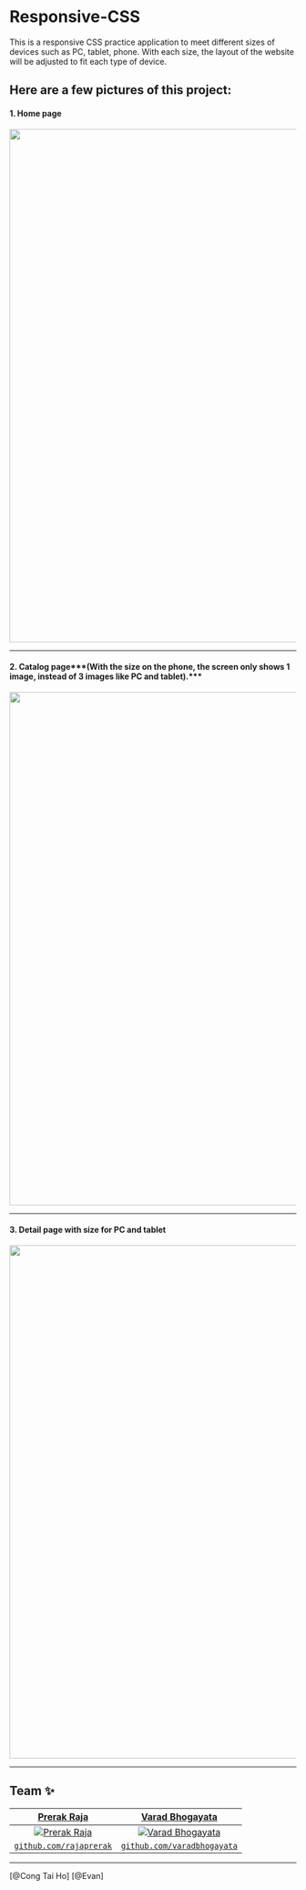 # Responsive-CSS
This is a responsive CSS practice application to meet different sizes of devices such as PC, tablet, phone. With each size, the layout of the website will be adjusted to fit each type of device.
## Here are a few pictures of this project:

#### 1. Home page 
<img src="https://github.com/congtaiho/Responsive-CSS/blob/main/home_page.gif" width="900">

---
#### 2. Catalog page***(With the size on the phone, the screen only shows 1 image, instead of 3 images like PC and tablet).***
<img src="https://github.com/congtaiho/Responsive-CSS/blob/main/HO%26VAN%20Catalogue.gif" width="900">

---
#### 3. Detail page with size for PC and tablet 
<img src="https://github.com/congtaiho/Responsive-CSS/blob/main/HO%26VAN%20Catalogue%20(2).gif" width="900">

---

## Team ✨
| <a href="https://rajaprerak.github.io" target="_blank">**Prerak Raja**</a> | <a href="https://varadbhogayata.github.io" target="_blank">**Varad Bhogayata**</a> | 
| :---: |:---:|
| [![Prerak Raja](https://github.com/rajaprerak.png?size=100)](https://rajaprerak.github.io)    | [![Varad Bhogayata](https://github.com/varadbhogayata.png?size=100)](https://varadbhogayata.github.io) ||
| <a href="https://github.com/rajaprerak" target="_blank">`github.com/rajaprerak`</a> | <a href="https://github.com/varadbhogayata" target="_blank">`github.com/varadbhogayata`</a> 

---
[@Cong Tai Ho] [@Evan]



